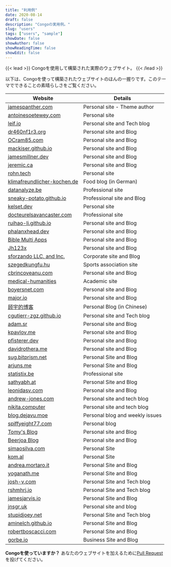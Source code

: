 ```yaml
---
title: "利用例"
date: 2020-08-14
draft: false
description: "Congoの実用例。"
slug: "users"
tags: ["users", "sample"]
showDate: false
showAuthor: false
showReadingTime: false
showEdit: false
---
```


{{< lead >}}
Congoを使用して構築された実際のウェブサイト。
{{< /lead >}}

以下は、Congoを使って構築されたウェブサイトのほんの一握りです。このテーマでできることの素晴らしさをご覧ください。

| Website                                                                | Details                         |
| ---------------------------------------------------------------------- | ------------------------------- |
| [jamespanther.com](https://jamespanther.com)                           | Personal site - Theme author    |
| [antoinesoetewey.com](https://antoinesoetewey.com/)                    | Personal site                   |
| [leif.io](https://leif.io/)                                            | Personal site and Tech blog     |
| [dr460nf1r3.org](https://dr460nf1r3.org/)                              | Personal site and Blog          |
| [OCram85.com](https://ocram85.com)                                     | Personal site and Blog          |
| [mackiser.github.io](https://mackiser.github.io)                       | Personal site and Blog          |
| [jamesmillner.dev](https://jamesmillner.dev)                           | Personal site and Blog          |
| [jeremic.ca](https://jeremic.ca)                                       | Personal site and Blog          |
| [rohn.tech](https://rohn.tech)                                         | Personal site                   |
| [klimafreundlicher-kochen.de](https://www.klimafreundlicher-kochen.de) | Food blog (in German)           |
| [datanalyze.be](https://datanalyze.be/)                                | Professional site               |
| [sneaky-potato.github.io](https://sneaky-potato.github.io/)            | Professional site and Blog      |
| [kelset.dev](https://kelset.dev)                                       | Personal site                   |
| [docteurelsavancaster.com](https://docteurelsavancaster.com/)          | Professional site               |
| [ruihao-li.github.io](https://ruihao-li.github.io/)                    | Personal site and Blog          |
| [phalanxhead.dev](https://phalanxhead.dev)                             | Personal site and Blog          |
| [Bible Multi Apps](https://hotlittlewhitedog.gitlab.io/biblemulti)     | Personal site and Blog          |
| [Jh123x](https://jh123x.com/)                                          | Personal site and Blog          |
| [sforzando LLC. and Inc.](https://sfz.dev/)                            | Corporate site and Blog         |
| [szegedkungfu.hu](https://balance-se.github.io/)                       | Sports association site         |
| [cbrincoveanu.com](https://www.cbrincoveanu.com/)                      | Personal site and Blog          |
| [medical-humanities](https://medical-humanities.org)                   | Academic site                   |
| [boyersnet.com](https://boyersnet.com)                                 | Personal site and Blog          |
| [major.io](https://major.io)                                           | Personal site and Blog          |
| [顾宇的博客](https://www.guyu.me/)                                     | Personal Blog (in Chinese)      |
| [cgutierr-zgz.github.io](https://cgutierr-zgz.github.io/)              | Personal site and Tech blog     |
| [adam.sr](https://adam.sr)                                             | Personal site and Blog          |
| [kpavlov.me](https://kpavlov.me)                                       | Personal site and Blog          |
| [pfisterer.dev](https://pfisterer.dev)                                 | Personal site and Blog          |
| [davidrothera.me](https://davidrothera.me)                             | Personal site and Blog          |
| [sug.bitprism.net](https://sug.bitprism.net)                           | Personal Site and Blog          |
| [arjuns.me](https://arjuns.me)                                         | Personal Site and Blog          |
| [statistix.be](https://statistix.be/)                                  | Professional site               |
| [sathyabh.at](https://sathyabh.at)                                     | Personal Site and Blog          |
| [leonidasv.com](https://leonidasv.com/)                                | Personal site and Blog          |
| [andrew-jones.com](https://andrew-jones.com/)                          | Personal site and tech blog     |
| [nikita.computer](https://nikita.computer/)                            | Personal site and tech blog     |
| [blog.dejavu.moe](https://blog.dejavu.moe/)                            | Personal blog and weekly issues |
| [spiffyeight77.com](https://spiffyeight77.com/)                        | Personal blog                   |
| [Tomy's Blog](https://blog.tomy.me)                                    | Personal site and Blog          |
| [Beerjoa Blog](https://blog.beerjoa.dev)                               | Personal site and Blog          |
| [simaosilva.com](https://simaosilva.com)                               | Personal Site                   |
| [kom.al](https://kom.al)                                               | Personal Site                   |
| [andrea.mortaro.it](https://andrea.mortaro.it)                         | Personal Site and Blog          |
| [yoganath.me](https://yoganath.me)                                     | Personal Site and Blog          |
| [josh-v.com](https://josh-v.com)                                       | Personal Site and Tech blog     |
| [rshmhrj.io](https://rshmhrj.io/)                                      | Personal Site and Tech blog     |
| [jamesjarvis.io](https://jamesjarvis.io)                               | Personal Site and Blog          |
| [jnsgr.uk](https://jnsgr.uk)                                           | Personal site and blog          |
| [stupidjoey.net](https://stupidjoey.net)                               | Personal Site and Tech blog     |
| [aminelch.github.io](https://aminelch.github.io)                       | Personal Site and Blog          |
| [robertboscacci.com](https://robertboscacci.com)                       | Personal Site and Blog          |
| [gorbe.io](https://www.gorbe.io)                                       | Business Site and Blog          |

**Congoを使っていますか？** あなたのウェブサイトを加えるために[Pull Request](https://github.com/jpanther/congo/blob/dev/exampleSite/content/users/index.md)を投げてください。
